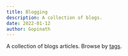 ```yaml
---
title: Blogging
description: A collection of blogs.
date: 2022-01-12
author: Gopinath
---
```


A collection of blogs articles. Browse by [tags](/tags).